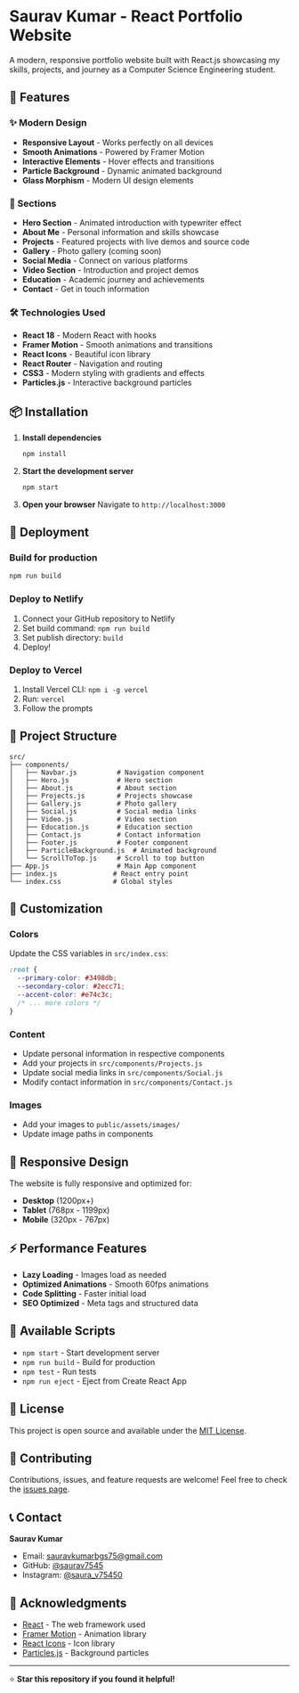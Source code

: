 # Saurav Kumar - React Portfolio Website

A modern, responsive portfolio website built with React.js showcasing my skills, projects, and journey as a Computer Science Engineering student.

## 🚀 Features

### ✨ Modern Design
- **Responsive Layout** - Works perfectly on all devices
- **Smooth Animations** - Powered by Framer Motion
- **Interactive Elements** - Hover effects and transitions
- **Particle Background** - Dynamic animated background
- **Glass Morphism** - Modern UI design elements

### 🎯 Sections
- **Hero Section** - Animated introduction with typewriter effect
- **About Me** - Personal information and skills showcase
- **Projects** - Featured projects with live demos and source code
- **Gallery** - Photo gallery (coming soon)
- **Social Media** - Connect on various platforms
- **Video Section** - Introduction and project demos
- **Education** - Academic journey and achievements
- **Contact** - Get in touch information

### 🛠️ Technologies Used
- **React 18** - Modern React with hooks
- **Framer Motion** - Smooth animations and transitions
- **React Icons** - Beautiful icon library
- **React Router** - Navigation and routing
- **CSS3** - Modern styling with gradients and effects
- **Particles.js** - Interactive background particles

## 📦 Installation


 

1. **Install dependencies**
   ```bash
   npm install
   ```

2. **Start the development server**
   ```bash
   npm start
   ```

3. **Open your browser**
   Navigate to `http://localhost:3000`

## 🚀 Deployment

### Build for production
```bash
npm run build
```

### Deploy to Netlify
1. Connect your GitHub repository to Netlify
2. Set build command: `npm run build`
3. Set publish directory: `build`
4. Deploy!

### Deploy to Vercel
1. Install Vercel CLI: `npm i -g vercel`
2. Run: `vercel`
3. Follow the prompts

## 📁 Project Structure

```
src/
├── components/
│   ├── Navbar.js          # Navigation component
│   ├── Hero.js            # Hero section
│   ├── About.js           # About section
│   ├── Projects.js        # Projects showcase
│   ├── Gallery.js         # Photo gallery
│   ├── Social.js          # Social media links
│   ├── Video.js           # Video section
│   ├── Education.js       # Education section
│   ├── Contact.js         # Contact information
│   ├── Footer.js          # Footer component
│   ├── ParticleBackground.js  # Animated background
│   └── ScrollToTop.js     # Scroll to top button
├── App.js                 # Main App component
├── index.js              # React entry point
└── index.css             # Global styles
```

## 🎨 Customization

### Colors
Update the CSS variables in `src/index.css`:
```css
:root {
  --primary-color: #3498db;
  --secondary-color: #2ecc71;
  --accent-color: #e74c3c;
  /* ... more colors */
}
```

### Content
- Update personal information in respective components
- Add your projects in `src/components/Projects.js`
- Update social media links in `src/components/Social.js`
- Modify contact information in `src/components/Contact.js`

### Images
- Add your images to `public/assets/images/`
- Update image paths in components

## 📱 Responsive Design

The website is fully responsive and optimized for:
- **Desktop** (1200px+)
- **Tablet** (768px - 1199px)
- **Mobile** (320px - 767px)

## ⚡ Performance Features

- **Lazy Loading** - Images load as needed
- **Optimized Animations** - Smooth 60fps animations
- **Code Splitting** - Faster initial load
- **SEO Optimized** - Meta tags and structured data

## 🔧 Available Scripts

- `npm start` - Start development server
- `npm run build` - Build for production
- `npm test` - Run tests
- `npm run eject` - Eject from Create React App

## 📄 License

This project is open source and available under the [MIT License](LICENSE).

## 🤝 Contributing

Contributions, issues, and feature requests are welcome! Feel free to check the [issues page](https://github.com/saurav7545/portfolio-react/issues).

## 📞 Contact

**Saurav Kumar**
- Email: sauravkumarbgs75@gmail.com
- GitHub: [@saurav7545](https://github.com/saurav7545)
- Instagram: [@saura_v75450](https://www.instagram.com/saura_v75450/)

## 🙏 Acknowledgments

- [React](https://reactjs.org/) - The web framework used
- [Framer Motion](https://www.framer.com/motion/) - Animation library
- [React Icons](https://react-icons.github.io/react-icons/) - Icon library
- [Particles.js](https://particles.js.org/) - Background particles

---

⭐ **Star this repository if you found it helpful!**